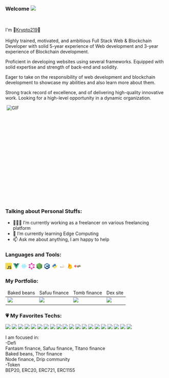 ### Welcome <img src="https://media.giphy.com/media/hvRJCLFzcasrR4ia7z/giphy.gif" width="25px">


  <br /> 
  
  I'm 🥇[Krypto219](https://t.me/Krypto_dev/)🥇  
  <br />
   Highly trained, motivated, and ambitious Full Stack Web & Blockchain Developer with solid 5-year experience of Web development and 3-year experience of Blockchain development. 
   
   Proficient in developing websites using several frameworks. Equipped with solid expertise and strength of back-end and solidity. 
   
   Eager to take on the responsibility of web development and blockchain development to showcase my abilities and also learn more about them. 
   
   Strong track record of excellence, and of delivering high-quality innovative work. Looking for a high-level opportunity in a dynamic organization.
   
 <div>
  <img align="right" alt="GIF" src="https://static.wixstatic.com/media/2be1ce_864567900845418ebfd61e297637464d~mv2.gif" width="500" height="320" margin-right="20px"/>
</div>

### Talking about Personal Stuffs:

- 👨🏽‍💻 I’m currently working as a freelancer on various freelancing platform
- 🌱 I’m currently learning Edge Computing
- 📫 Ask me about anything, I am happy to help

<!-- ### Connect with me:
 
- 📧 Email : kryptoexpert1@gmail.com -->

### Languages and Tools:
<code><img height="20" src="https://raw.githubusercontent.com/github/explore/80688e429a7d4ef2fca1e82350fe8e3517d3494d/topics/javascript/javascript.png"></code>
<code><img height="20" src="https://raw.githubusercontent.com/github/explore/80688e429a7d4ef2fca1e82350fe8e3517d3494d/topics/vue/vue.png"></code>
<code><img height="20" src="https://raw.githubusercontent.com/github/explore/80688e429a7d4ef2fca1e82350fe8e3517d3494d/topics/react/react.png"></code>
<code><img height="20" src="https://raw.githubusercontent.com/github/explore/5c058a388828bb5fde0bcafd4bc867b5bb3f26f3/topics/graphql/graphql.png"></code>
<code><img height="20" src="https://raw.githubusercontent.com/github/explore/80688e429a7d4ef2fca1e82350fe8e3517d3494d/topics/nodejs/nodejs.png"></code>
<code><img height="20" src="https://raw.githubusercontent.com/github/explore/80688e429a7d4ef2fca1e82350fe8e3517d3494d/topics/cpp/cpp.png"></code>
<code><img height="20" src="https://raw.githubusercontent.com/github/explore/80688e429a7d4ef2fca1e82350fe8e3517d3494d/topics/python/python.png"></code>
<code><img height="20" src="https://raw.githubusercontent.com/github/explore/80688e429a7d4ef2fca1e82350fe8e3517d3494d/topics/mysql/mysql.png"></code>
<code><img height="20" src="https://raw.githubusercontent.com/github/explore/80688e429a7d4ef2fca1e82350fe8e3517d3494d/topics/firebase/firebase.png"></code>
<code><img height="20" src="https://raw.githubusercontent.com/github/explore/80688e429a7d4ef2fca1e82350fe8e3517d3494d/topics/git/git.png"></code>


### My Portfolio:
 
<table>
    <thead align="center">
        <tr>
            <td>Baked beans</td>
            <td>Safuu finance</td>        
            <td>Tomb finance</td>
            <td>Dex site</td>
        </tr>
    </thead>
    <tr>
        <td>
            <a href="https://app.olympusdao.finance/" target="_blank">
                <img src="https://raw.githubusercontent.com/Hellod236/Hellod236-portfolioImg/main/Screenshot_1.png" width="200">
            </a>
        </td>
        <td>
            <a href="http://fortcake-amm.vercel.app/" target="_blank">
                <img src="https://raw.githubusercontent.com/Hellod236/Hellod236-portfolioImg/main/Titano/astroyield-site.png" width="200">
            </a>
        </td> 
        <td>
            <a href="https://apx.finance/" target="_blank">
                <img src="https://raw.githubusercontent.com/Hellod236/Hellod236-portfolioImg/main/tomb/bstable.png" width="200">
            </a>
        </td>         
        <td>
            <a href="https://instantxrp.finance/" target="_blank">
                <img src="https://raw.githubusercontent.com/Hellod236/Hellod236-portfolioImg/main/pancakeSwap/crotalik.png" width="200">
            </a>
        </td>
    </tr>
</table>

### 💗 My Favorites Techs:

![](https://img.shields.io/badge/Network-BitCoin-informational?style=flat&logo=bitcoin&logoColor=white&color=3bac3a)
![](https://img.shields.io/badge/Network-Ethereum-informational?style=flat&logo=ethereum&logoColor=white&color=3bac3a)
![](https://img.shields.io/badge/Language-Solidity-informational?style=flat&logo=solidity&logoColor=white&color=3bac3a)
![](https://img.shields.io/badge/Token-ERC721-informational?style=flat&logo=erc721&logoColor=white&color=3bac3a)
![](https://img.shields.io/badge/Token-ERC1155-informational?style=flat&logo=erc1155&logoColor=white&color=3bac3a)
![](https://img.shields.io/badge/Token-ERC20-informational?style=flat&logo=erc20&logoColor=white&color=3bac3a)
![](https://img.shields.io/badge/Framework-React-informational?style=flat&logo=react&logoColor=white&color=3bac3a)
![](https://img.shields.io/badge/Framework-Vue-informational?style=flat&logo=vue.js&logoColor=white&color=3bac3a)
![](https://img.shields.io/badge/Framework-Angular-informational?style=flat&logo=angular&logoColor=white&color=3bac3a)
![](https://img.shields.io/badge/Framework-Ruby_On_Rails-informational?style=flat&logo=ruby&logoColor=white&color=3bac3a)
![](https://img.shields.io/badge/Language-JavaScript-informational?style=flat&logo=javascript&logoColor=white&color=3bac3a)
![](https://img.shields.io/badge/Language-TypeScript-informational?style=flat&logo=typescript&logoColor=white&color=3bac3a)
![](https://img.shields.io/badge/Language-PHP-informational?style=flat&logo=php&logoColor=white&color=3bac3a)
![](https://img.shields.io/badge/Language-Laravel-informational?style=flat&logo=laravel&logoColor=white&color=3bac3a)
![](https://img.shields.io/badge/CI/CD-Github_Action-informational?style=flat&logo=github&logoColor=white&color=3bac3a)
![](https://img.shields.io/badge/Database-PostgreSQL-informational?style=flat&logo=postgresql&logoColor=white&color=3bac3a)
![](https://img.shields.io/badge/Database-MySQL-informational?style=flat&logo=mysql&logoColor=white&color=3bac3a)
![](https://img.shields.io/badge/Database-MongoDB-informational?style=flat&logo=mongodb&logoColor=white&color=3bac3a)
![](https://img.shields.io/badge/Shell-Bash-informational?style=flat&logo=gnu-bash&logoColor=white&color=3bac3a)
![](https://img.shields.io/badge/Tools-Docker-informational?style=flat&logo=docker&logoColor=white&color=3bac3a)

I am focused in:
<br/>
-Defi<br/>
  Fantasm finance,
  Safuu finance, Titano finance<br/>
  Baked beans,  Thor finance<br/>
  Node finance,  Drip community<br/>
 -Token<br/>
  BEP20, ERC20, ERC721, ERC1155 
